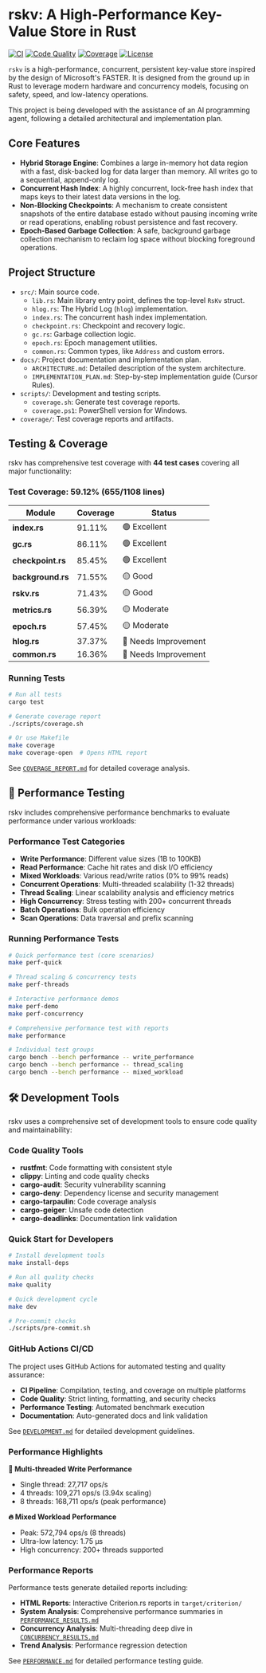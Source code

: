# rskv: A High-Performance Key-Value Store in Rust

[![CI](https://github.com/yourusername/rskv/workflows/CI/badge.svg)](https://github.com/yourusername/rskv/actions)
[![Code Quality](https://github.com/yourusername/rskv/workflows/Code%20Quality/badge.svg)](https://github.com/yourusername/rskv/actions)
[![Coverage](https://codecov.io/gh/yourusername/rskv/branch/main/graph/badge.svg)](https://codecov.io/gh/yourusername/rskv)
[![License](https://img.shields.io/badge/license-MIT-blue.svg)](LICENSE)

`rskv` is a high-performance, concurrent, persistent key-value store inspired by the design of Microsoft's FASTER. It is designed from the ground up in Rust to leverage modern hardware and concurrency models, focusing on safety, speed, and low-latency operations.

This project is being developed with the assistance of an AI programming agent, following a detailed architectural and implementation plan.

## Core Features

- **Hybrid Storage Engine**: Combines a large in-memory hot data region with a fast, disk-backed log for data larger than memory. All writes go to a sequential, append-only log.
- **Concurrent Hash Index**: A highly concurrent, lock-free hash index that maps keys to their latest data versions in the log.
- **Non-Blocking Checkpoints**: A mechanism to create consistent snapshots of the entire database estado without pausing incoming write or read operations, enabling robust persistence and fast recovery.
- **Epoch-Based Garbage Collection**: A safe, background garbage collection mechanism to reclaim log space without blocking foreground operations.

## Project Structure

- `src/`: Main source code.
  - `lib.rs`: Main library entry point, defines the top-level `RsKv` struct.
  - `hlog.rs`: The Hybrid Log (`hlog`) implementation.
  - `index.rs`: The concurrent hash index implementation.
  - `checkpoint.rs`: Checkpoint and recovery logic.
  - `gc.rs`: Garbage collection logic.
  - `epoch.rs`: Epoch management utilities.
  - `common.rs`: Common types, like `Address` and custom errors.
- `docs/`: Project documentation and implementation plan.
  - `ARCHITECTURE.md`: Detailed description of the system architecture.
  - `IMPLEMENTATION_PLAN.md`: Step-by-step implementation guide (Cursor Rules).
- `scripts/`: Development and testing scripts.
  - `coverage.sh`: Generate test coverage reports.
  - `coverage.ps1`: PowerShell version for Windows.
- `coverage/`: Test coverage reports and artifacts.

## Testing & Coverage

rskv has comprehensive test coverage with **44 test cases** covering all major functionality:

### Test Coverage: 59.12% (655/1108 lines)

| Module | Coverage | Status |
|--------|----------|---------|
| **index.rs** | 91.11% | 🟢 Excellent |
| **gc.rs** | 86.11% | 🟢 Excellent |
| **checkpoint.rs** | 85.45% | 🟢 Excellent |
| **background.rs** | 71.55% | 🟡 Good |
| **rskv.rs** | 71.43% | 🟡 Good |
| **metrics.rs** | 56.39% | 🟡 Moderate |
| **epoch.rs** | 57.45% | 🟡 Moderate |
| **hlog.rs** | 37.37% | 🔴 Needs Improvement |
| **common.rs** | 16.36% | 🔴 Needs Improvement |

### Running Tests

```bash
# Run all tests
cargo test

# Generate coverage report
./scripts/coverage.sh

# Or use Makefile
make coverage
make coverage-open  # Opens HTML report
```

See [`COVERAGE_REPORT.md`](COVERAGE_REPORT.md) for detailed coverage analysis.

## 🚀 Performance Testing

rskv includes comprehensive performance benchmarks to evaluate performance under various workloads:

### Performance Test Categories

- **Write Performance**: Different value sizes (1B to 100KB)
- **Read Performance**: Cache hit rates and disk I/O efficiency  
- **Mixed Workloads**: Various read/write ratios (0% to 99% reads)
- **Concurrent Operations**: Multi-threaded scalability (1-32 threads)
- **Thread Scaling**: Linear scalability analysis and efficiency metrics
- **High Concurrency**: Stress testing with 200+ concurrent threads
- **Batch Operations**: Bulk operation efficiency
- **Scan Operations**: Data traversal and prefix scanning

### Running Performance Tests

```bash
# Quick performance test (core scenarios)
make perf-quick

# Thread scaling & concurrency tests
make perf-threads

# Interactive performance demos
make perf-demo
make perf-concurrency

# Comprehensive performance test with reports
make performance

# Individual test groups
cargo bench --bench performance -- write_performance
cargo bench --bench performance -- thread_scaling
cargo bench --bench performance -- mixed_workload
```

## 🛠️ Development Tools

rskv uses a comprehensive set of development tools to ensure code quality and maintainability:

### Code Quality Tools

- **rustfmt**: Code formatting with consistent style
- **clippy**: Linting and code quality checks
- **cargo-audit**: Security vulnerability scanning
- **cargo-deny**: Dependency license and security management
- **cargo-tarpaulin**: Code coverage analysis
- **cargo-geiger**: Unsafe code detection
- **cargo-deadlinks**: Documentation link validation

### Quick Start for Developers

```bash
# Install development tools
make install-deps

# Run all quality checks
make quality

# Quick development cycle
make dev

# Pre-commit checks
./scripts/pre-commit.sh
```

### GitHub Actions CI/CD

The project uses GitHub Actions for automated testing and quality assurance:

- **CI Pipeline**: Compilation, testing, and coverage on multiple platforms
- **Code Quality**: Strict linting, formatting, and security checks
- **Performance Testing**: Automated benchmark execution
- **Documentation**: Auto-generated docs and link validation

See [`DEVELOPMENT.md`](DEVELOPMENT.md) for detailed development guidelines.

### Performance Highlights

**🚀 Multi-threaded Write Performance**
- Single thread: 27,717 ops/s  
- 4 threads: 109,271 ops/s (3.94x scaling)
- 8 threads: 168,711 ops/s (peak performance)

**🔥 Mixed Workload Performance**  
- Peak: 572,794 ops/s (8 threads)
- Ultra-low latency: 1.75 µs
- High concurrency: 200+ threads supported

### Performance Reports

Performance tests generate detailed reports including:
- **HTML Reports**: Interactive Criterion.rs reports in `target/criterion/`
- **System Analysis**: Comprehensive performance summaries in [`PERFORMANCE_RESULTS.md`](PERFORMANCE_RESULTS.md)
- **Concurrency Analysis**: Multi-threading deep dive in [`CONCURRENCY_RESULTS.md`](CONCURRENCY_RESULTS.md)
- **Trend Analysis**: Performance regression detection

See [`PERFORMANCE.md`](PERFORMANCE.md) for detailed performance testing guide.
